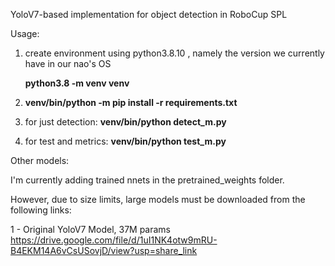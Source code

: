 YoloV7-based implementation for object detection in RoboCup SPL

Usage:
1) create environment using python3.8.10 , namely the version we currently have in our nao's OS 

   **python3.8 -m venv venv**
   
2) **venv/bin/python -m pip install -r requirements.txt**
3) for just detection:
   **venv/bin/python detect_m.py**
4) for test and metrics:
   **venv/bin/python test_m.py**

Other models:

I'm currently adding trained nnets in the pretrained_weights folder.

However, due to size limits, large models must be downloaded from the following links:

1 - Original YoloV7 Model, 37M params https://drive.google.com/file/d/1uI1NK4otw9mRU-B4EKM14A6vCsUSovjD/view?usp=share_link
